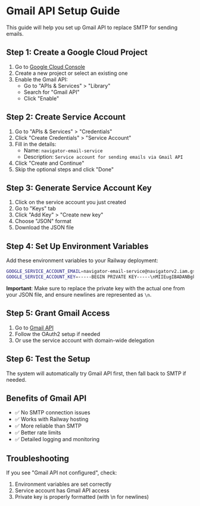# Gmail API Setup Guide

This guide will help you set up Gmail API to replace SMTP for sending emails.

## Step 1: Create a Google Cloud Project

1. Go to [Google Cloud Console](https://console.cloud.google.com/)
2. Create a new project or select an existing one
3. Enable the Gmail API:
   - Go to "APIs & Services" > "Library"
   - Search for "Gmail API"
   - Click "Enable"

## Step 2: Create Service Account

1. Go to "APIs & Services" > "Credentials"
2. Click "Create Credentials" > "Service Account"
3. Fill in the details:
   - Name: `navigator-email-service`
   - Description: `Service account for sending emails via Gmail API`
4. Click "Create and Continue"
5. Skip the optional steps and click "Done"

## Step 3: Generate Service Account Key

1. Click on the service account you just created
2. Go to "Keys" tab
3. Click "Add Key" > "Create new key"
4. Choose "JSON" format
5. Download the JSON file

## Step 4: Set Up Environment Variables

Add these environment variables to your Railway deployment:

```bash
GOOGLE_SERVICE_ACCOUNT_EMAIL=navigator-email-service@navigatorv2.iam.gserviceaccount.com
GOOGLE_SERVICE_ACCOUNT_KEY=-----BEGIN PRIVATE KEY-----\nMIIEugIBADANBgkqhkiG9w0BAQEFAASCBKQwggSgAgEAAoIBAQCkH++mllKZnl5T\nS9xHrF96n5DPIcPZWQyoExpPnbni65je8lK5pMhI5dp4aHGdDQ6Q8sSlEqCL1mCm\nE+1GuRQt6tbmcJ+7enrLRWrGuXHdjeJSvckcr8tRN/4ImO0dgodwq7QpALoWNDeS\nQDngtILxsxZIeGZz9hEfQk8eSJDLnQALfToIUW6EMHF3ch8knmYiL53eCQUcz3/M\nImhsqKUs6hzpkleS2lWmIXu4zLACI5c20xO7ffO9Puq5hx5LPwbPf7KfiaDuu2lu\nI9iI5Zh/Q7Ml9Uns852B9tjXYxuMW+qh8+rG+hHV5tGHcjMxwZd0QHs+w/t+0jUA\npEXrMurdAgMBAAECgf8Or+Q2pw6OsLSo7iD21KSfa9ag4R7UJd4TWugXIJHfAnwg\nAwPBPBUNWbLtcJnRdBPZnvc/zmrspEKNgt3ndktvRNqB8zUSTBIlZG37LBGQHyJQ\nRTcucUcGWraPgsLMm21U1mXUi1NhkgTbbrViIJaufsyW9XUeX8+FiDsAqU80jCfG\nBIqtPz/yMBGMCUzVQoH3aRr/Nsq5TTijLEHx98GpLYN2BTie9bjX8wWLso2/mp+x\nPehcNhHTJJh2fI/SrepBXEdDUSzpqjSyin5ESeNVAEJs6xgMtXFgWVmnREf3fFs3\nAyEMw6sTpemLah67pEdfey0gwRtcu62UEblTgQECgYEA26MIiGaCarO3PsNy6TaW\n2wlSRWftP+2HWwCc/nF6PEbpCss9MBpIcuaLpZY5FUpfU/Z+GVEetzBxkpZnKSAm\nRBsjKWCyrkCr0QPyaOAM1btVMR/IFxN495cOjhKNj6z5nDHQ4VsUSlY92wHxbFxA\na78J9kJCYZKLCKNiaS+cbfECgYEAv0wb1pHiHx3en1FNG/X+qA+ekuRQ7HtxZHXY\n34TaYNuQZGB+SviUJfYNLxRx/FaDJor59LQ35MhlF3aGSRMRh3+BPTMbMSCbefQi\nGW1Q76Ol3cQwiY56OUipUNZSNvpeskp+r1S1Hpud6TGY13isuMAFtxGZY8uGuSMh\nBgdDj60CgYBB2N72BcWTt814Q6Bvyq3vfRvtMvst70hlQAnRPrQm3ht/4O63PSn7\nSKMVQbRbbbCmu3+Sl39d7GggSncjHUBbqscf4J2xIDJit4w1ZPZ0HXWtBJo4UN4z\nXFZAwc8vA+zRpx24clXi83gX8L0wf3fQ1bVm3vaHyidkr5cRcfS0AQKBgGZbmA2w\n03ho6CUBQKw0bUWJzgS1TCOtTZg+goPfN2ZaNaGwDAObjNHfHWDSpMcrl1N5S5PH\nFp1BKO5sCiBxppCFBic0AFnCI88WdWR7nLINM4Q9JOeFqBqcqZRKiYVHZIIr4Ct6\nvMsa41zSoACzXmAgxy4Uqam/TmAjztjF7D2lAoGAdhERWQ9xVdsyNSfEYTumdFOV\noOe0+NesdyD3hdjCO7sD8woEiPNWuSuvX7jY8Zj4IDtqDpMxMrgccCv5BdpFmbPC\nIpNCJJFDdTsL/grWwsmIX/Sc1dGBSfWmDY6ep9QU71ewyTKUj92/J22J+52i3sBq\nngEHeg1+OOEYQhMcOmU=\n-----END PRIVATE KEY-----
```

**Important**: Make sure to replace the private key with the actual one from your JSON file, and ensure newlines are represented as `\n`.

## Step 5: Grant Gmail Access

1. Go to [Gmail API](https://developers.google.com/gmail/api)
2. Follow the OAuth2 setup if needed
3. Or use the service account with domain-wide delegation

## Step 6: Test the Setup

The system will automatically try Gmail API first, then fall back to SMTP if needed.

## Benefits of Gmail API

- ✅ No SMTP connection issues
- ✅ Works with Railway hosting
- ✅ More reliable than SMTP
- ✅ Better rate limits
- ✅ Detailed logging and monitoring

## Troubleshooting

If you see "Gmail API not configured", check:
1. Environment variables are set correctly
2. Service account has Gmail API access
3. Private key is properly formatted (with \n for newlines)
